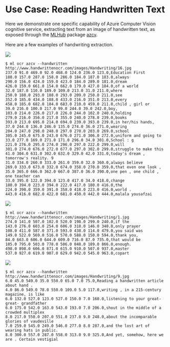 Use Case: Reading Handwritten Text
==================================

Here we demonstrate one specific capability of Azure Computer Vision
cognitive service, extracting text from an image of handwritten text,
as exposed through the [MLHub](https://mlhub.ai) package
[azcv](https://github.com/Azure/azcv).

Here are a few examples of handwriting extraction.

![](http://www.handwrittenocr.com/images/Handwriting/16.jpg)

``` console
$ ml ocr azcv --handwritten http://www.handwrittenocr.com/images/Handwriting/16.jpg
237.0 91.0 469.0 92.0 468.0 124.0 236.0 123.0,Education First
188.0 157.0 287.0 158.0 286.0 184.0 187.0 183.0,always
290.0 156.0 424.0 159.0 423.0 184.0 289.0 181.0,dream
426.0 159.0 661.0 154.0 662.0 179.0 427.0 184.0,of a world
32.0 187.0 110.0 189.0 109.0 213.0 31.0 211.0,where
250.0 188.0 293.0 188.0 293.0 209.0 250.0 211.0,see
352.0 185.0 434.0 188.0 433.0 216.0 351.0 213.0,every
458.0 185.0 682.0 184.0 683.0 210.0 459.0 211.0,child , girl or
39.0 216.0 100.0 217.0 99.0 244.0 39.0 242.0,boy,
103.0 214.0 226.0 217.0 226.0 244.0 102.0 240.0,holding
279.0 216.0 356.0 217.0 355.0 240.0 278.0 239.0,books
393.0 213.0 695.0 214.0 694.0 239.0 393.0 239.0,in her/his hands,
37.0 244.0 136.0 246.0 135.0 274.0 36.0 271.0,wearing
204.0 247.0 298.0 248.0 297.0 270.0 203.0 269.0,school
305.0 245.0 675.0 243.0 676.0 271.0 306.0 272.0,uniform and going to
33.0 277.0 169.0 271.0 171.0 296.0 34.0 301.0,School : g
221.0 276.0 295.0 274.0 296.0 297.0 222.0 299.0,will
301.0 274.0 676.0 272.0 677.0 297.0 302.0 299.0,struggle to make this
41.0 304.0 631.0 302.0 632.0 329.0 42.0 331.0,today's dream , tomorrow's reality. 9
31.0 334.0 260.0 333.0 261.0 359.0 32.0 360.0,always believe
269.0 333.0 673.0 332.0 674.0 358.0 270.0 359.0,that even one look ,
35.0 365.0 666.0 362.0 667.0 387.0 36.0 390.0,one pen , one child , one teacher can
33.0 395.0 122.0 394.0 123.0 417.0 34.0 418.0,change
180.0 394.0 223.0 394.0 222.0 417.0 180.0 416.0,the
224.0 390.0 359.0 391.0 358.0 418.0 223.0 416.0,world .
443.0 416.0 682.0 422.0 681.0 450.0 442.0 444.0,malala yousafzai
```
![](http://www.handwrittenocr.com/images/Handwriting/1.jpg)
```console
$ ml ocr azcv --handwritten http://www.handwrittenocr.com/images/Handwriting/1.jpg
274.0 141.0 507.0 102.0 520.0 198.0 299.0 240.0,if the
143.0 276.0 603.0 254.0 606.0 318.0 146.0 340.0,only prayer
108.0 411.0 587.0 371.0 593.0 438.0 114.0 479.0,you said was
149.0 522.0 569.0 516.0 570.0 588.0 150.0 594.0,thank you,
84.0 663.0 606.0 644.0 609.0 716.0 87.0 735.0,that would be
185.0 795.0 503.0 778.0 506.0 848.0 189.0 866.0,enough.
498.0 898.0 606.0 871.0 615.0 910.0 507.0 937.0,master
537.0 927.0 619.0 907.0 629.0 942.0 545.0 963.0,copart
```

![](http://www.handwrittenocr.com/images/Handwriting/9.jpg)

```console
$ ml ocr azcv --handwritten http://www.handwrittenocr.com/images/Handwriting/9.jpg
6.0 45.0 549.0 35.0 550.0 65.0 7.0 75.0,Reading a handwritten article about hand .
4.0 86.0 549.0 78.0 550.0 109.0 5.0 117.0,writing , in a 215-century magazine, is like
6.0 132.0 527.0 123.0 527.0 150.0 7.0 160.0,listening to your great-great- grandfather
6.0 175.0 542.0 163.0 543.0 193.0 7.0 206.0,shout in the middle of a crowded multiplex
8.0 217.0 550.0 207.0 551.0 237.0 9.0 248.0,about the incomparable glories of vaudeville
7.0 259.0 545.0 249.0 546.0 277.0 8.0 287.0,and the lost art of wearing hats in public.
8.0 300.0 557.0 287.0 558.0 313.0 9.0 325.0,And yet, somehow, here we are . Certain vestigial
```

